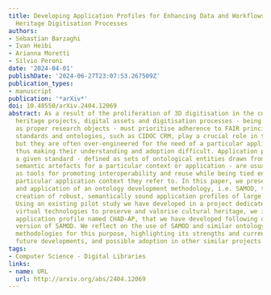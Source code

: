 ```yaml
---
title: Developing Application Profiles for Enhancing Data and Workflows in Cultural
  Heritage Digitisation Processes
authors:
- Sebastian Barzaghi
- Ivan Heibi
- Arianna Moretti
- Silvio Peroni
date: '2024-04-01'
publishDate: '2024-06-27T23:07:53.267509Z'
publication_types:
- manuscript
publication: '*arXiv*'
doi: 10.48550/arXiv.2404.12069
abstract: As a result of the proliferation of 3D digitisation in the context of cultural
  heritage projects, digital assets and digitisation processes - being considered
  as proper research objects - must prioritise adherence to FAIR principles. Existing
  standards and ontologies, such as CIDOC CRM, play a crucial role in this regard,
  but they are often over-engineered for the need of a particular application context,
  thus making their understanding and adoption difficult. Application profiles of
  a given standard - defined as sets of ontological entities drawn from one or more
  semantic artefacts for a particular context or application - are usually proposed
  as tools for promoting interoperability and reuse while being tied entirely to the
  particular application context they refer to. In this paper, we present an adaptation
  and application of an ontology development methodology, i.e. SAMOD, to guide the
  creation of robust, semantically sound application profiles of large standard models.
  Using an existing pilot study we have developed in a project dedicated to leveraging
  virtual technologies to preserve and valorise cultural heritage, we introduce an
  application profile named CHAD-AP, that we have developed following our customised
  version of SAMOD. We reflect on the use of SAMOD and similar ontology development
  methodologies for this purpose, highlighting its strengths and current limitations,
  future developments, and possible adoption in other similar projects.
tags:
- Computer Science - Digital Libraries
links:
- name: URL
  url: http://arxiv.org/abs/2404.12069
---
```

